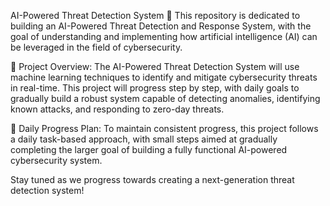 AI-Powered Threat Detection System 🚀
This repository is dedicated to building an AI-Powered Threat Detection and Response System, with the goal of understanding and implementing how artificial intelligence (AI) can be leveraged in the field of cybersecurity.

📌 Project Overview:
The AI-Powered Threat Detection System will use machine learning techniques to identify and mitigate cybersecurity threats in real-time. This project will progress step by step, with daily goals to gradually build a robust system capable of detecting anomalies, identifying known attacks, and responding to zero-day threats.


📅 Daily Progress Plan:
To maintain consistent progress, this project follows a daily task-based approach, with small steps aimed at gradually completing the larger goal of building a fully functional AI-powered cybersecurity system.

Stay tuned as we progress towards creating a next-generation threat detection system!
